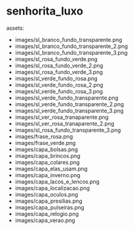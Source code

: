 # senhorita_luxo



assets:
- images/sl_branco_fundo_transparente.png
- images/sl_branco_fundo_transparente_2.png
- images/sl_branco_fundo_transparente_3.png
- images/sl_rosa_fundo_verde.png
- images/sl_rosa_fundo_verde_2.png
- images/sl_rosa_fundo_verde_3.png
- images/sl_verde_fundo_rosa.png
- images/sl_verde_fundo_rosa_2.png
- images/sl_verde_fundo_rosa_3.png
- images/sl_verde_fundo_transparente.png
- images/sl_verde_fundo_transparente_2.png
- images/sl_verde_fundo_transparente_3.png
- images/sl_ver_rosa_tranaparente.png
- images/sl_ver_rosa_tranaparente_2.png
- images/sl_rosa_fundo_transparente_3.png
- images/frase_rosa.png
- images/frase_verde.png
- images/capa_bolsas.png
- images/capa_brincos.png
- images/capa_colares.png
- images/capa_elas_usam.png
- images/capa_inverno.png
- images/capa_lacos_e_lencos.png
- images/capa_localizacao.png
- images/capa_oculos.png
- images/capa_presilias.png
- images/capa_pulseiras.png
- images/capa_relogio.png
- images/capa_verao.png
